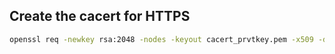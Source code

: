 

Create the cacert for HTTPS
--------------------------------------------------------------------------------
```sh
openssl req -newkey rsa:2048 -nodes -keyout cacert_prvtkey.pem -x509 -days 3650 -out cacert.pem -subj "/CN=Little Free Library"
```